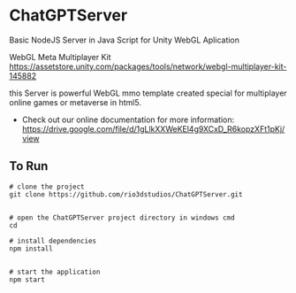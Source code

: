 # ChatGPTServer
Basic NodeJS Server in Java Script for Unity WebGL Aplication

WebGL Meta Multiplayer Kit
https://assetstore.unity.com/packages/tools/network/webgl-multiplayer-kit-145882

this Server is powerful WebGL mmo template created special for multiplayer online games or metaverse in html5. 
 

* Check out our online documentation for more information:
 https://drive.google.com/file/d/1gLlkXXWeKEl4g9XCxD_R6kopzXFt1pKj/view
 
 
## To Run


```
# clone the project
git clone https://github.com/rio3dstudios/ChatGPTServer.git


# open the ChatGPTServer project directory in windows cmd
cd 

# install dependencies
npm install


# start the application
npm start

```
